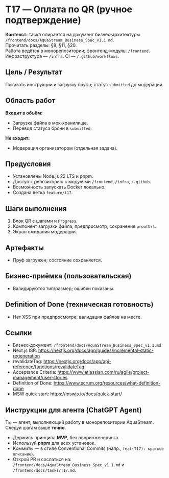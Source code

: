 # T17 — Оплата по QR (ручное подтверждение)

**Контекст:** таска опирается на документ бизнес‑архитектуры `/frontend/docs/AquaStream_Business_Spec_v1.1.md`.  
Прочитать разделы: §8, §11, §20.  
Работа ведётся в монорепозитории; фронтенд‑модуль: `/frontend`. Инфраструктура — `/infra`. CI — `/.github/workflows`.

## Цель / Результат
Показать инструкции и загрузку пруфа; статус `submitted` до модерации.

## Область работ
**Входит в объём:**
- Загрузка файла в мок‑хранилище.
- Перевод статуса брони в `submitted`.

**Не входит:**
- Модерация организатором (отдельная задача).

## Предусловия
- Установлены Node.js 22 LTS и pnpm.
- Доступ к репозиторию с модулями `/frontend`, `/infra`, `/.github`.
- Возможность запускать Docker локально.
- Создана ветка `feature/t17`.

## Шаги выполнения
1. Блок QR с шагами и `Progress`.
2. Компонент загрузки файла, предпросмотр, сохранение `proofUrl`.
3. Экран ожидания модерации.

## Артефакты
- Пруф загружен; состояние сохраняется.

## Бизнес‑приёмка (пользовательская)
- Валидируются тип/размер; ошибки показаны.

## Definition of Done (техническая готовность)
- Нет XSS при предпросмотре; валидация файлов на месте.

## Ссылки
- Бизнес‑документ: `/frontend/docs/AquaStream_Business_Spec_v1.1.md`
- Next.js ISR: https://nextjs.org/docs/app/guides/incremental-static-regeneration
- revalidateTag: https://nextjs.org/docs/app/api-reference/functions/revalidateTag
- Acceptance Criteria: https://www.atlassian.com/ru/agile/project-management/user-stories
- Definition of Done: https://www.scrum.org/resources/what-definition-done
- MSW quick start: https://mswjs.io/docs/quick-start/

## Инструкции для агента (ChatGPT Agent)
Ты — агент, выполняющий работу в монорепозитории AquaStream. Следуй шагам выше **точно**.  
- Держись принципа **MVP**, без оверинженеринга.  
- Используй **pnpm** для всех установок.  
- Коммиты — в стиле Conventional Commits (напр., `feat(T17): краткое описание`).  
- Открой PR и сослаться на: `/frontend/docs/AquaStream_Business_Spec_v1.1.md` и `/frontend/docs/tasks/T17.md`.
